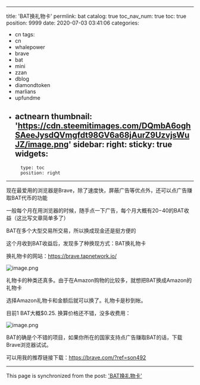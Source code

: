 
---
title: 'BAT换礼物卡'
permlink: bat
catalog: true
toc_nav_num: true
toc: true
position: 9999
date: 2020-07-03 03:41:06
categories:
- cn
tags:
- cn
- whalepower
- brave
- bat
- mini
- zzan
- dblog
- diamondtoken
- marlians
- upfundme
- actnearn
thumbnail: 'https://cdn.steemitimages.com/DQmbA6oghSAeeJysdQVmgfdt98GV6a68jAurZ9UzvjsWuJZ/image.png'
sidebar:
    right:
        sticky: true
widgets:
    -
        type: toc
        position: right
---


现在最爱用的浏览器是Brave，除了速度快，屏蔽广告等优点外，还可以点广告赚取BAT代币的功能

一般每个月在用浏览器的时候，随手点一下广告，每个月大概有$20-$40的BAT收益（这比写文章简单多了）

BAT在多个大型交易所交易，所以换成现金还是挺方便的

这个月收到BAT收益后，发现多了种换现方式：BAT换礼物卡

换礼物卡的网站：https://brave.tapnetwork.io/


![image.png](https://cdn.steemitimages.com/DQmbA6oghSAeeJysdQVmgfdt98GV6a68jAurZ9UzvjsWuJZ/image.png)

礼物卡的种类还真多。由于在Amazon购物的比较多，就想把BAT换成Amazon的礼物卡

选择Amazon礼物卡和金额后就可以换了。礼物卡是秒到帐。

目前1 BAT大概$0.25.  换算价格还不错，没多收费用：

![image.png](https://cdn.steemitimages.com/DQmWArj3AwVVfBEjPE7xPXbNtuwzsZz7eFfePsG5KwLJG9P/image.png)

BAT的确是个不错的项目，如果你所在的国家支持点广告赚取BAT的话，下载Brave浏览器试试。

可以用我的推荐链接下载：https://brave.com/?ref=son492

- - -

This page is synchronized from the post: ['BAT换礼物卡'](https://steemit.com/@ericet/bat)
